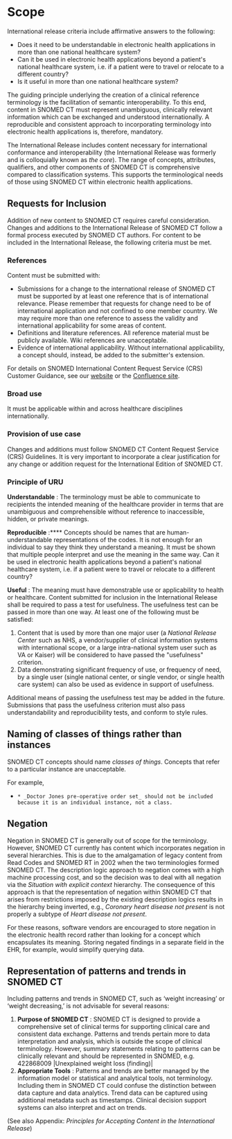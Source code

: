 # Scope

International release criteria include affirmative answers to the following:

  * Does it need to be understandable in electronic health applications in more than one national healthcare system?
  * Can it be used in electronic health applications beyond a patient's national healthcare system, i.e. if a patient were to travel or relocate to a different country?
  * Is it useful in more than one national healthcare system?

The guiding principle underlying the creation of a clinical reference terminology is the facilitation of semantic interoperability. To this end, content in SNOMED CT must represent unambiguous, clinically relevant information which can be exchanged and understood internationally. A reproducible and consistent approach to incorporating terminology into electronic health applications is, therefore, mandatory.

The International Release includes content necessary for international conformance and interoperability (the International Release was formerly and is colloquially known as _the core_). The range of concepts, attributes, qualifiers, and other components of SNOMED CT is comprehensive compared to classification systems. This supports the terminological needs of those using SNOMED CT within electronic health applications.

## Requests for Inclusion

Addition of new content to SNOMED CT requires careful consideration. Changes and additions to the International Release of SNOMED CT follow a formal process executed by SNOMED CT authors. For content to be included in the International Release, the following criteria must be met.

### References

Content must be submitted with:

  * Submissions for a change to the international release of SNOMED CT must be supported by at least one reference that is of international relevance. Please remember that requests for change need to be of international application and not confined to one member country. We may require more than one reference to assess the validity and international applicability for some areas of content.
  * Definitions and literature references. All reference material must be publicly available. Wiki references are unacceptable.
  * Evidence of international applicability. Without international applicability, a concept should, instead, be added to the submitter's extension.

For details on SNOMED International Content Request Service (CRS) Customer Guidance, see our [website](https://www.snomed.org/change-or-add) or the [Confluence site](https://confluence.ihtsdotools.org/display/SCTCR/CRS+User+Guide). 

### Broad use

It must be applicable within and across healthcare disciplines internationally.

### Provision of use case

Changes and additions must follow SNOMED CT Content Request Service (CRS) Guidelines. It is very important to incorporate a clear justification for any change or addition request for the International Edition of SNOMED CT.

### Principle of URU

**Understandable** : The terminology must be able to communicate to recipients the intended meaning of the healthcare provider in terms that are unambiguous and comprehensible without reference to inaccessible, hidden, or private meanings. 

**Reproducible** :**** Concepts should be names that are human-understandable representations of the codes. It is not enough for an individual to say they think they understand a meaning. It must be shown that multiple people interpret and use the meaning in the same way. Can it be used in electronic health applications beyond a patient's national healthcare system, i.e. if a patient were to travel or relocate to a different country?

**Useful** : The meaning must have demonstrable use or applicability to health or healthcare. Content submitted for inclusion in the International Release shall be required to pass a test for usefulness. The usefulness test can be passed in more than one way. At least one of the following must be satisfied:

  1. Content that is used by more than one major user (a  _National Release Center_ such as NHS, a vendor/supplier of clinical information systems with international scope, or a large intra-national system user such as VA or Kaiser) will be considered to have passed the "usefulness" criterion.
  2. Data demonstrating significant frequency of use, or frequency of need, by a single user (single national center, or single vendor, or single health care system) can also be used as evidence in support of usefulness.

Additional means of passing the usefulness test may be added in the future. Submissions that pass the usefulness criterion must also pass understandability and reproducibility tests, and conform to style rules.

## Naming of classes of things rather than instances

SNOMED CT concepts should name _classes of things_. Concepts that refer to a particular instance are unacceptable.

For example, 

  *     * _Doctor Jones pre-operative order set_ should not be included because it is an individual instance, not a class.

## Negation

Negation in SNOMED CT is generally out of scope for the terminology. However, SNOMED CT currently has content which incorporates negation in several hierarchies. This is due to the amalgamation of legacy content from Read Codes and SNOMED RT in 2002 when the two terminologies formed SNOMED CT. The description logic approach to negation comes with a high machine processing cost, and so the decision was to deal with all negation via the _Situation with explicit context_ hierarchy. The consequence of this approach is that the representation of negation within SNOMED CT that arises from restrictions imposed by the existing description logics results in the hierarchy being inverted, e.g., _Coronary heart disease not present_ is not properly a subtype of _Heart disease not present_. 

For these reasons, software vendors are encouraged to store negation in the electronic health record rather than looking for a concept which encapsulates its meaning. Storing negated findings in a separate field in the EHR, for example, would simplify querying data. 

## Representation of patterns and trends in SNOMED CT

Including patterns and trends in SNOMED CT, such as ‘weight increasing’ or ‘weight decreasing,’ is not advisable for several reasons:

  1. **Purpose of SNOMED CT** : SNOMED CT is designed to provide a comprehensive set of clinical terms for supporting clinical care and consistent data exchange. Patterns and trends pertain more to data interpretation and analysis, which is outside the scope of clinical terminology. However, summary statements relating to patterns can be clinically relevant and should be represented in SNOMED, e.g. 422868009 |Unexplained weight loss (finding)|
  2. **Appropriate Tools** : Patterns and trends are better managed by the information model or statistical and analytical tools, not terminology. Including them in SNOMED CT could confuse the distinction between data capture and data analytics. Trend data can be captured using additional metadata such as timestamps. Clinical decision support systems can also interpret and act on trends.

(See also Appendix: _Principles for Accepting Content in the International Release_)

